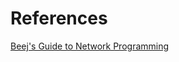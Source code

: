 References
==========

[Beej's Guide to Network Programming](http://beej.us/guide/bgnet/output/html/multipage/index.html)

